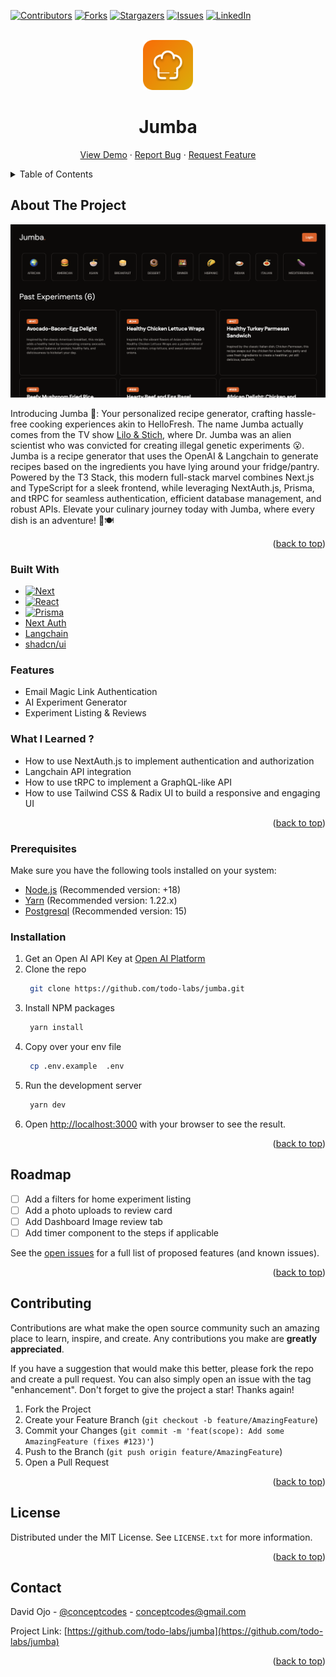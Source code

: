 <a name="readme-top"></a>

[![Contributors][contributors-shield]][contributors-url]
[![Forks][forks-shield]][forks-url]
[![Stargazers][stars-shield]][stars-url]
[![Issues][issues-shield]][issues-url]
[![LinkedIn][linkedin-shield]][linkedin-url]

<br />
<div align="center">
  <a href="https://github.com/todo-labs/jumba">
    <img src="public/logo.svg" alt="Logo" width="80" height="80">
  </a>

<h1 align="center">Jumba</h1>

  <p align="center">
    <a href="https://jumba.conceptcodes.dev">View Demo</a>
    ·
    <a href="https://github.com/todo-labs/jumba/issues">Report Bug</a>
    ·
    <a href="https://github.com/todo-labs/jumba/issues">Request Feature</a>
  </p>
</div>

<details>
  <summary>Table of Contents</summary>
  <ol>
    <li>
      <a href="#about-the-project">About The Project</a>
      <ul>
        <li><a href="#built-with">Built With</a></li>
      </ul>
    </li>
    <li>
      <a href="#getting-started">Getting Started</a>
      <ul>
        <li><a href="#prerequisites">Prerequisites</a></li>
        <li><a href="#installation">Installation</a></li>
      </ul>
    </li>
    <li><a href="#roadmap">Roadmap</a></li>
    <li><a href="#contributing">Contributing</a></li>
    <li><a href="#license">License</a></li>
    <li><a href="#contact">Contact</a></li>
  </ol>
</details>

## About The Project

[![Product Name Screen Shot][product-screenshot]][app-url]

Introducing Jumba 🍳: Your personalized recipe generator, crafting hassle-free cooking experiences akin to HelloFresh. The name Jumba actually comes from the TV show [Lilo & Stich](https://en.wikipedia.org/wiki/Lilo_&_Stitch), where Dr. Jumba was an alien scientist who was convicted for creating illegal genetic experiments 😮. Jumba is a recipe generator that uses the OpenAI & Langchain to generate recipes based on the ingredients you have lying around your fridge/pantry. Powered by the T3 Stack, this modern full-stack marvel combines Next.js and TypeScript for a sleek frontend, while leveraging NextAuth.js, Prisma, and tRPC for seamless authentication, efficient database management, and robust APIs. Elevate your culinary journey today with Jumba, where every dish is an adventure! 🌟🍽️

<p align="right">(<a href="#readme-top">back to top</a>)</p>

### Built With

- [![Next][Next.js]][Next-url]
- [![React][React.js]][React-url]
- [![Prisma][Prisma]][Prisma-url]
- [Next Auth](https://next-auth.js.org/)
- [Langchain](https://js.langchain.com/docs/get_started/introduction)
- [shadcn/ui](https://ui.shadcn.com/docs)


### Features
- Email Magic Link Authentication
- AI Experiment Generator
- Experiment Listing & Reviews


### What I Learned ?

- How to use NextAuth.js to implement authentication and authorization
- Langchain API integration
- How to use tRPC to implement a GraphQL-like API
- How to use Tailwind CSS & Radix UI to build a responsive and engaging UI

<p align="right">(<a href="#readme-top">back to top</a>)</p>



### Prerequisites

Make sure you have the following tools installed on your system:

- [Node.js](https://nodejs.org/) (Recommended version: +18)
- [Yarn](https://yarnpkg.com/) (Recommended version: 1.22.x)
- [Postgresql](https://www.postgresql.org/) (Recommended version: 15)



### Installation

1. Get an Open AI API Key at [Open AI Platform](https://platform.openai.com/)
2. Clone the repo
   ```bash
    git clone https://github.com/todo-labs/jumba.git
   ```
3. Install NPM packages
   ```bash
    yarn install
   ```
4. Copy over your env file
   ```bash
    cp .env.example  .env
   ```
6. Run the development server
   ```bash
    yarn dev
   ```
7. Open [http://localhost:3000](http://localhost:3000) with your browser to see the result.

<p align="right">(<a href="#readme-top">back to top</a>)</p>



## Roadmap

- [ ] Add a filters for home experiment listing
- [ ] Add a photo uploads to review card
- [ ] Add Dashboard Image review tab
- [ ] Add timer component to the steps if applicable

See the [open issues](https://github.com/todo-labs/jumba/issues) for a full list of proposed features (and known issues).

<p align="right">(<a href="#readme-top">back to top</a>)</p>



## Contributing

Contributions are what make the open source community such an amazing place to learn, inspire, and create. Any contributions you make are **greatly appreciated**.

If you have a suggestion that would make this better, please fork the repo and create a pull request. You can also simply open an issue with the tag "enhancement".
Don't forget to give the project a star! Thanks again!

1. Fork the Project
2. Create your Feature Branch (`git checkout -b feature/AmazingFeature`)
3. Commit your Changes (`git commit -m 'feat(scope): Add some AmazingFeature (fixes #123)'`)
4. Push to the Branch (`git push origin feature/AmazingFeature`)
5. Open a Pull Request

<p align="right">(<a href="#readme-top">back to top</a>)</p>



## License

Distributed under the MIT License. See `LICENSE.txt` for more information.

<p align="right">(<a href="#readme-top">back to top</a>)</p>



## Contact

David Ojo - [@conceptcodes](https://github.com/conceptcodes) - conceptcodes@gmail.com

Project Link: [https://github.com/todo-labs/jumba](https://github.com/todo-labs/jumba)

<p align="right">(<a href="#readme-top">back to top</a>)</p>

[contributors-shield]: https://img.shields.io/github/contributors/todo-labs/jumba.svg?style=for-the-badge
[contributors-url]: https://github.com/todo-labs/jumba/graphs/contributors
[forks-shield]: https://img.shields.io/github/forks/todo-labs/jumba.svg?style=for-the-badge
[forks-url]: https://github.com/todo-labs/jumba/network/members
[stars-shield]: https://img.shields.io/github/stars/todo-labs/jumba.svg?style=for-the-badge
[stars-url]: https://github.com/todo-labs/jumba/stargazers
[issues-shield]: https://img.shields.io/github/issues/todo-labs/jumba.svg?style=for-the-badge
[issues-url]: https://github.com/todo-labs/jumba/issues
[linkedin-shield]: https://img.shields.io/badge/-LinkedIn-black.svg?style=for-the-badge&logo=linkedin&colorB=555
[linkedin-url]: https://linkedin.com/in/david-ojo-66a12a147
[product-screenshot]: public/screenshot.png
[Next.js]: https://img.shields.io/badge/next.js-000000?style=for-the-badge&logo=nextdotjs&logoColor=white
[Next-url]: https://nextjs.org/
[React.js]: https://img.shields.io/badge/React-20232A?style=for-the-badge&logo=react&logoColor=61DAFB
[React-url]: https://reactjs.org/
[Prisma]: https://img.shields.io/badge/Prisma-3982CE?style=for-the-badge&logo=Prisma&logoColor=white
[Prisma-url]: https://www.prisma.io/
[app-url]: https://jumba.conceptcodes.dev
